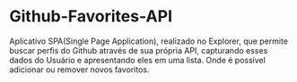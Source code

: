# Github-Favorites-API
Aplicativo SPA(Single Page Application), realizado no Explorer, que permite buscar perfis do Github através de sua própria API, capturando esses dados do Usuário e apresentando eles em uma lista. Onde é possível adicionar ou remover novos favoritos.

